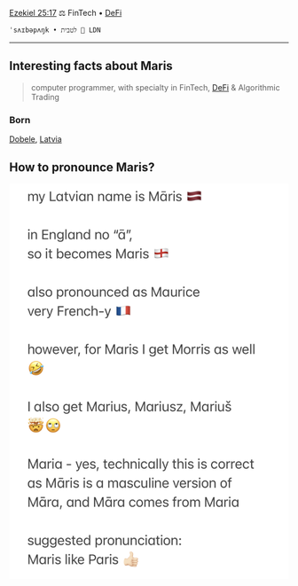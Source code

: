 
[Ezekiel 25:17](https://www.youtube.com/watch?v=x2WK_eWihdU) ⚖️ FinTech • [DeFi](https://www.investopedia.com/decentralized-finance-defi-5113835)

```
ˈsʌɪbəpʌŋk • לטבית 📍 LDN
```

---

## Interesting facts about Maris
> computer programmer, with specialty in FinTech, [DeFi](https://www.investopedia.com/decentralized-finance-defi-5113835) & Algorithmic Trading


### Born
[Dobele](https://en.wikipedia.org/wiki/Dobele), [Latvia](https://en.wikipedia.org/wiki/Latvia)

## How to pronounce Maris? 
<img src="./how-to-pronounce-maris.jpg" title="suggested pronounciation: Maris like Paris">
